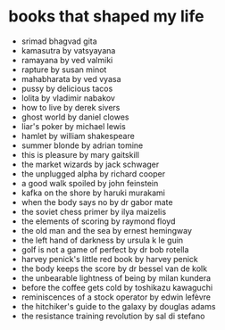 # books that shaped my life

  - srimad bhagvad gita
  - kamasutra by vatsyayana
  - ramayana by ved valmiki
  - rapture by susan minot
  - mahabharata by ved vyasa
  - pussy by delicious tacos
  - lolita by vladimir nabakov
  - how to live by derek sivers
  - ghost world by daniel clowes
  - liar's poker by michael lewis
  - hamlet by william shakespeare
  - summer blonde by adrian tomine
  - this is pleasure by mary gaitskill
  - the market wizards by jack schwager
  - the unplugged alpha by richard cooper
  - a good walk spoiled by john feinstein
  - kafka on the shore by haruki murakami
  - when the body says no by dr gabor mate
  - the soviet chess primer by ilya maizelis
  - the elements of scoring by raymond floyd
  - the old man and the sea by ernest hemingway
  - the left hand of darkness by ursula k le guin
  - golf is not a game of perfect by dr bob rotella
  - harvey penick's little red book by harvey penick
  - the body keeps the score by dr bessel van de kolk
  - the unbearable lightness of being by milan kundera
  - before the coffee gets cold by toshikazu kawaguchi
  - reminiscences of a stock operator by edwin lefèvre
  - the hitchiker's guide to the galaxy by douglas adams
  - the resistance training revolution by sal di stefano